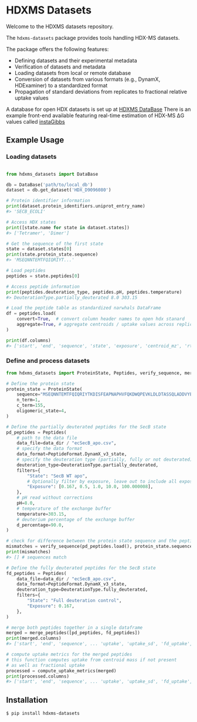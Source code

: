 # HDXMS Datasets

Welcome to the HDXMS datasets repository. 

The `hdxms-datasets` package provides tools handling HDX-MS datasets.

The package offers the following features:

 - Defining datasets and their experimental metadata
 - Verification of datasets and metadata
 - Loading datasets from local or remote database
 - Conversion of datasets from various formats (e.g., DynamX, HDExaminer) to a standardized format
 - Propagation of standard deviations from replicates to fractional relative uptake values

A database for open HDX datasets is set up at [HDXMS DataBase](https://github.com/Jhsmit/HDXMS-database)
There is an example front-end available featuring real-time estimation of HDX-MS ΔG values called [instaGibbs](https://huggingface.co/spaces/Jhsmit/instaGibbs)

## Example Usage

### Loading datasets


```python

from hdxms_datasets import DataBase

db = DataBase('path/to/local_db')
dataset = db.get_dataset('HDX_D9096080')

# Protein identifier information
print(dataset.protein_identifiers.uniprot_entry_name)
#> 'SECB_ECOLI'

# Access HDX states 
print([state.name for state in dataset.states])
#> ['Tetramer', 'Dimer']

# Get the sequence of the first state
state = dataset.states[0]
print(state.protein_state.sequence)
#> 'MSEQNNTEMTFQIQRIYT...'

# Load peptides
peptides = state.peptides[0]

# Access peptide information
print(peptides.deuteration_type, peptides.pH, peptides.temperature)
#> DeuterationType.partially_deuterated 8.0 303.15

# Load the peptide table as standardized narwhals DataFrame
df = peptides.load(
    convert=True,  # convert column header names to open hdx stanard
    aggregate=True, # aggregate centroids / uptake values across replicates
)

print(df.columns)
#> ['start', 'end', 'sequence', 'state', 'exposure', 'centroid_mz', 'rt', 'rt_sd', 'uptake', ... 

```

### Define and process datasets

```python
from hdxms_datasets import ProteinState, Peptides, verify_sequence, merge_peptides, compute_uptake_metrics

# Define the protein state
protein_state = ProteinState(
    sequence="MSEQNNTEMTFQIQRIYTKDISFEAPNAPHVFQKDWQPEVKLDLDTASSQLADDVYEVVLRVTVTASLGEETAFLCEVQQGGIFSIAGIEGTQMAHCLGAYCPNILFPYARECITSMVSRGTFPQLNLAPVNFDALFMNYLQQQAGEGTEEHQDA",
    n_term=1,
    c_term=155,
    oligomeric_state=4,
)

# Define the partially deuterated peptides for the SecB state
pd_peptides = Peptides(
    # path to the data file
    data_file=data_dir / "ecSecB_apo.csv",
    # specify the data format
    data_format=PeptideFormat.DynamX_v3_state,
    # specify the deuteration type (partially, fully or not deuterated)
    deuteration_type=DeuterationType.partially_deuterated,
    filters={
        "State": "SecB WT apo",
        # Optionally filter by exposure, leave out to include all exposures
        "Exposure": [0.167, 0.5, 1.0, 10.0, 100.000008],
    },
    # pH read without corrections
    pH=8.0,
    # temperature of the exchange buffer
    temperature=303.15,
    # deuterium percentage of the exchange buffer
    d_percentage=90.0,
)

# check for difference between the protein state sequence and the peptide sequences
mismatches = verify_sequence(pd_peptides.load(), protein_state.sequence, n_term=protein_state.n_term)
print(mismatches)
#> [] # sequences match

# Define the fully deuterated peptides for the SecB state
fd_peptides = Peptides(
    data_file=data_dir / "ecSecB_apo.csv",
    data_format=PeptideFormat.DynamX_v3_state,
    deuteration_type=DeuterationType.fully_deuterated,
    filters={
        "State": "Full deuteration control",
        "Exposure": 0.167,
    },
)

# merge both peptides together in a single dataframe
merged = merge_peptides([pd_peptides, fd_peptides])
print(merged.columns)
#> ['start', 'end', 'sequence', ... 'uptake', 'uptake_sd', 'fd_uptake', 'fd_uptake_sd']

# compute uptake metrics for the merged peptides
# this function computes uptake from centroid mass if not present
# as well as fractional uptake
processed = compute_uptake_metrics(merged)
print(processed.columns)
#> ['start', 'end', 'sequence', ... 'uptake', 'uptake_sd', 'fd_uptake', 'fd_uptake_sd', 'fractional_uptake', 'fractional_uptake_sd']

```

## Installation

```bash
$ pip install hdxms-datasets
```
